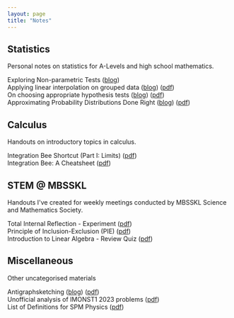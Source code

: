 ```yaml
---
layout: page
title: "Notes"
---
```


## Statistics
Personal notes on statistics for A-Levels and high school mathematics.

Exploring Non-parametric Tests ([blog](https://vongjy.github.io/non-parametric-tests/)) <br>
Applying linear interpolation on grouped data ([blog](https://vongjy.github.io/applying-linear-interpolation-on-grouped-data/)) ([pdf](assets/uploads/2024-02-18-applying-linear-interpolation-on-grouped-data.pdf)) <br>
On choosing appropriate hypothesis tests ([blog](https://vongjy.github.io/on-choosing-appropriate-hypothesis-tests/)) ([pdf](assets/uploads/2024-02-14-on-choosing-appropriate-hypothesis-tests.pdf)) <br>
Approximating Probability Distributions Done Right ([blog](https://vongjy.github.io/approximating-probability-distributions-done-right/)) ([pdf](assets/uploads/2024-02-13-approximating-probability-distributions-done-right.pdf)) <br>

## Calculus
Handouts on introductory topics in calculus.

Integration Bee Shortcut (Part I: Limits) ([pdf](/assets/uploads/The_Integration_Bee_Shortcut__Part_I_12_02_2024_edit_.pdf)) <br>
Integration Bee: A Cheatsheet ([pdf](/assets/uploads/integration_bee_cheatsheet.pdf))

## STEM @ MBSSKL
Handouts I've created for weekly meetings conducted by MBSSKL Science and Mathematics Society.

Total Internal Reflection - Experiment ([pdf](/assets/uploads/total_internal_reflection.pdf)) <br>
Principle of Inclusion-Exclusion (PIE) ([pdf](/assets/uploads/countingandprobability-senior.pdf)) <br>
Introduction to Linear Algebra - Review Quiz ([pdf](/assets/uploads/introduction_to_linear_algebra_review_quiz.pdf))

## Miscellaneous
Other uncategorised materials

Antigraphsketching ([blog](https://vongjy.github.io/antigraphsketching/)) ([pdf](assets/uploads/2024-04-03-antigraphsketching.pdf))<br>
Unofficial analysis of IMONST1 2023 problems ([pdf](/assets/uploads/IMONST1_2023_Senior_Category.pdf)) <br>
List of Definitions for SPM Physics ([pdf](/assets/uploads/spm_physics_list_of_definitions.pdf)) <br>
